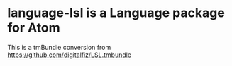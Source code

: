 # language-lsl is a Language package for Atom

This is a tmBundle conversion from https://github.com/digitalfiz/LSL.tmbundle
